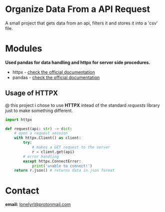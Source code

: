 # Organize Data From a API Request
A small project that gets data from an api, filters it and stores it into a 'csv' file.

# Modules
**Used pandas for data handling and httpx for server side procedures.**

- httpx - <a href="https://www.python-httpx.org/" target="_blank">[check the official documentation](https://www.python-httpx.org/)</a>
- pandas - <a href="https://pandas.pydata.org/" target="_blank">[check the official documentation](https://pandas.pydata.org/)</a>

## Usage of HTTPX
@ this project i chose to use **HTTPX** intead of the standard *requests* library just to make something different.

```python
import httpx

def request(api: str) -> dict:
    # open a request session
    with httpx.Client() as client:
        try:
            # makes a GET request to the server
            r = client.get(api)   
        # error handling     
        except httpx.ConnectError:
            print('unable to connect!')
    return r.json() # returns data in json format
```
  
# **Contact**
**email:** lonelyrl@protonmail.com